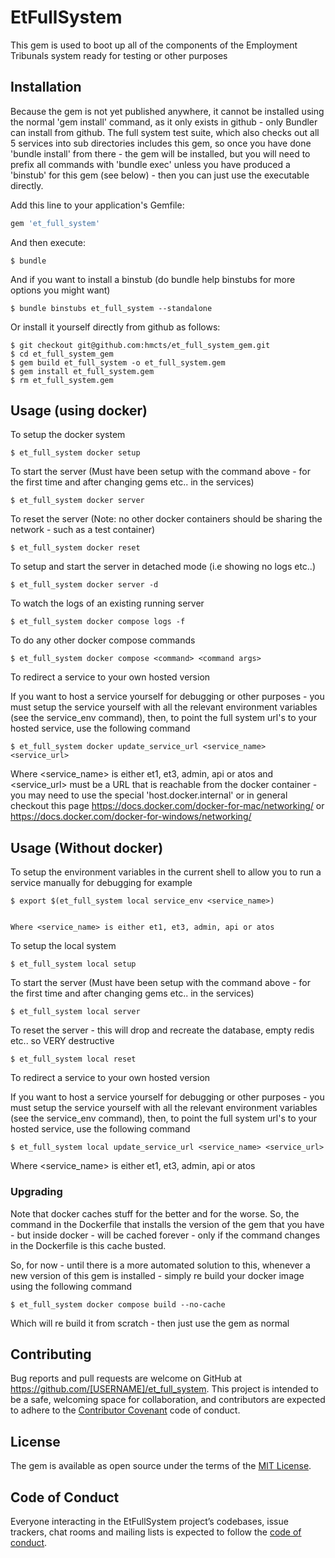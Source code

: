 # EtFullSystem

This gem is used to boot up all of the components of the Employment Tribunals system ready for testing or other purposes

## Installation

Because the gem is not yet published anywhere, it cannot be installed using the normal 'gem install' command, as it
only exists in github - only Bundler can install from github.
The full system test suite, which also checks out all 5 services into sub directories includes this gem, so once you have
done 'bundle install' from there - the gem will be installed, but you will need to prefix all commands with 'bundle exec' unless
you have produced a 'binstub' for this gem (see below) - then you can just use the executable directly.

Add this line to your application's Gemfile:

```ruby
gem 'et_full_system'
```

And then execute:

    $ bundle

And if you want to install a binstub (do bundle help binstubs for more options you might want)

    $ bundle binstubs et_full_system --standalone

Or install it yourself directly from github as follows:

    $ git checkout git@github.com:hmcts/et_full_system_gem.git
    $ cd et_full_system_gem
    $ gem build et_full_system -o et_full_system.gem
    $ gem install et_full_system.gem
    $ rm et_full_system.gem

## Usage (using docker)

To setup the docker system

    $ et_full_system docker setup

To start the server (Must have been setup with the command above - for the first time and after changing gems etc.. in the services)

    $ et_full_system docker server

To reset the server (Note: no other docker containers should be sharing the network - such as a test container)

    $ et_full_system docker reset

To setup and start the server in detached mode (i.e showing no logs etc..)

    $ et_full_system docker server -d

To watch the logs of an existing running server

    $ et_full_system docker compose logs -f

To do any other docker compose commands

    $ et_full_system docker compose <command> <command args>

To redirect a service to your own hosted version

If you want to host a service yourself for debugging or other purposes - you must setup the service yourself with all
the relevant environment variables (see the service_env command), then, to point the full system url's to your hosted service, use the following command

    $ et_full_system docker update_service_url <service_name> <service_url>

Where <service_name> is either et1, et3, admin, api or atos
and <service_url> must be a URL that is reachable from the docker container - you may need to use the special 'host.docker.internal'
or in general checkout this page https://docs.docker.com/docker-for-mac/networking/ or https://docs.docker.com/docker-for-windows/networking/


## Usage (Without docker)

To setup the environment variables in the current shell to allow you to run a service manually for debugging for example

    $ export $(et_full_system local service_env <service_name>)


    Where <service_name> is either et1, et3, admin, api or atos

To setup the local system

    $ et_full_system local setup

To start the server (Must have been setup with the command above - for the first time and after changing gems etc.. in the services)

    $ et_full_system local server

To reset the server - this will drop and recreate the database, empty redis etc..  so VERY destructive

    $ et_full_system local reset

To redirect a service to your own hosted version

If you want to host a service yourself for debugging or other purposes - you must setup the service yourself with all
the relevant environment variables (see the service_env command), then, to point the full system url's to your hosted service, use the following command

    $ et_full_system local update_service_url <service_name> <service_url>

Where <service_name> is either et1, et3, admin, api or atos


### Upgrading

Note that docker caches stuff for the better and for the worse.  So, the command in the Dockerfile that installs the version
of the gem that you have - but inside docker - will be cached forever - only if the command changes in the Dockerfile is this
cache busted.

So, for now - until there is a more automated solution to this, whenever a new version of this gem is installed - simply re build
your docker image using the following command

    $ et_full_system docker compose build --no-cache

Which will re build it from scratch - then just use the gem as normal


## Contributing

Bug reports and pull requests are welcome on GitHub at https://github.com/[USERNAME]/et_full_system. This project is intended to be a safe, welcoming space for collaboration, and contributors are expected to adhere to the [Contributor Covenant](http://contributor-covenant.org) code of conduct.

## License

The gem is available as open source under the terms of the [MIT License](https://opensource.org/licenses/MIT).

## Code of Conduct

Everyone interacting in the EtFullSystem project’s codebases, issue trackers, chat rooms and mailing lists is expected to follow the [code of conduct](https://github.com/[USERNAME]/et_full_system/blob/master/CODE_OF_CONDUCT.md).

